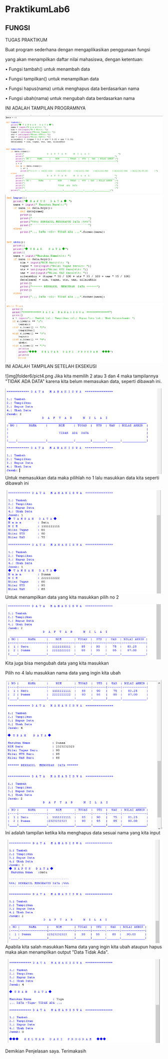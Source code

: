 # PraktikumLab6
## FUNGSI
TUGAS PRAKTIKUM <p>
Buat program sederhana dengan mengaplikasikan penggunaan fungsi <p>
yang akan menampilkan daftar nilai mahasiswa, dengan ketentuan: <p>
• Fungsi tambah() untuk menambah data <p>
• Fungsi tampilkan() untuk menampilkan data <p>
• Fungsi hapus(nama) untuk menghapus data berdasarkan nama <p>
• Fungsi ubah(nama) untuk mengubah data berdasarkan nama <p>

INI ADALAH TAMPILAN PROGRAMNYA <p>
![gambar1](folder6/pict1.png)
![gambar](folder6/pict2.png)
![gambar](folder6/pict3.png)
INI ADALAH TAMPILAN SETELAH EKSEKUSI <p>
![img]folder6/pict4.png
Jika kita memilih 2 atau 3 dan 4 maka tampilannya "TIDAK ADA DATA" karena kita belum memasukan data, seperti dibawah ini. <p>
![gambar](folder6/pict5.png)
Untuk memasukkan data maka pilihlah no 1 lalu masukkan data kita seperti dibawah ini <p>
![gambar](folder6/pict6.png)
Untuk menampilkan data yang kita masukkan pilih no 2 <p>
![gambar](folder6/pict7.png)
Kita juga bisa mengubah data yang kita masukkan <p>
Pilih no 4 lalu masukkan nama data yang ingin kita ubah <p>
![gambar](folder6/pict8.png)
Ini adalah tampilan ketika kita menghapus data sesuai nama yang kita input <p>
![gambar](folder6/pict9.png)
Apabila kita salah masukkan Nama data yang ingin kita ubah ataupun hapus maka akan menampilkan output "Data Tidak Ada". <p>
![gamabr](folder6/pict10.png) 

 Demikian Penjelasan saya. Terimakasih <p>
